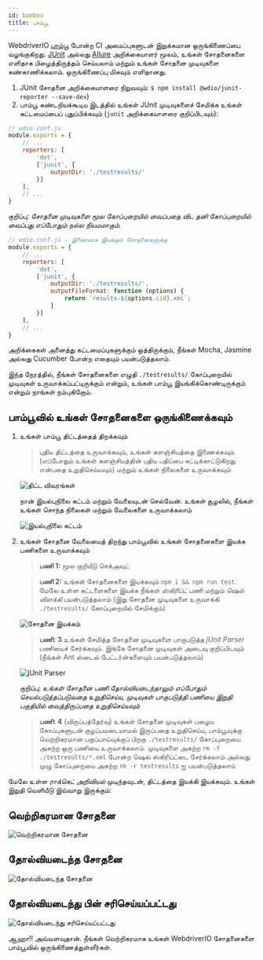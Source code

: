 ```yaml
---
id: bamboo
title: பாம்பூ
---
```


WebdriverIO [பாம்பூ](https://www.atlassian.com/software/bamboo) போன்ற CI அமைப்புகளுடன் இறுக்கமான ஒருங்கிணைப்பை வழங்குகிறது. [JUnit](https://webdriver.io/docs/junit-reporter.html) அல்லது [Allure](https://webdriver.io/docs/allure-reporter.html) அறிக்கையாளர் மூலம், உங்கள் சோதனைகளை எளிதாக பிழைத்திருத்தம் செய்யலாம் மற்றும் உங்கள் சோதனை முடிவுகளை கண்காணிக்கலாம். ஒருங்கிணைப்பு மிகவும் எளிதானது.

1. JUnit சோதனை அறிக்கையாளரை நிறுவவும்: `$ npm install @wdio/junit-reporter --save-dev`)
1. பாம்பூ கண்டறியக்கூடிய இடத்தில் உங்கள் JUnit முடிவுகளைச் சேமிக்க உங்கள் கட்டமைப்பைப் புதுப்பிக்கவும் (`junit` அறிக்கையாளரை குறிப்பிடவும்):

```js
// wdio.conf.js
module.exports = {
    // ...
    reporters: [
        'dot',
        ['junit', {
            outputDir: './testresults/'
        }]
    ],
    // ...
}
```
குறிப்பு: *சோதனை முடிவுகளை மூல கோப்புறையில் வைப்பதை விட தனி கோப்புறையில் வைப்பது எப்போதும் நல்ல நியமமாகும்.*

```js
// wdio.conf.js - இணையாக இயங்கும் சோதனைகளுக்கு
module.exports = {
    // ...
    reporters: [
        'dot',
        ['junit', {
            outputDir: './testresults/',
            outputFileFormat: function (options) {
                return `results-${options.cid}.xml`;
            }
        }]
    ],
    // ...
}
```

அறிக்கைகள் அனைத்து கட்டமைப்புகளுக்கும் ஒத்திருக்கும், நீங்கள் Mocha, Jasmine அல்லது Cucumber போன்ற எதையும் பயன்படுத்தலாம்.

இந்த நேரத்தில், நீங்கள் சோதனைகளை எழுதி ```./testresults/``` கோப்புறையில் முடிவுகள் உருவாக்கப்பட்டிருக்கும் என்றும், உங்கள் பாம்பூ இயங்கிக்கொண்டிருக்கும் என்றும் நாங்கள் நம்புகிறோம்.

## பாம்பூவில் உங்கள் சோதனைகளை ஒருங்கிணைக்கவும்

1. உங்கள் பாம்பூ திட்டத்தைத் திறக்கவும்
    > புதிய திட்டத்தை உருவாக்கவும், உங்கள் களஞ்சியத்தை இணைக்கவும் (எப்போதும் உங்கள் களஞ்சியத்தின் புதிய பதிப்பை சுட்டிக்காட்டுகிறது என்பதை உறுதிசெய்யவும்) மற்றும் உங்கள் நிலைகளை உருவாக்கவும்

    ![திட்ட விவரங்கள்](/img/bamboo/plancreation.png "திட்ட விவரங்கள்")

    நான் இயல்புநிலை கட்டம் மற்றும் வேலையுடன் செல்வேன். உங்கள் சூழலில், நீங்கள் உங்கள் சொந்த நிலைகள் மற்றும் வேலைகளை உருவாக்கலாம்

    ![இயல்புநிலை கட்டம்](/img/bamboo/defaultstage.png "இயல்புநிலை கட்டம்")
2. உங்கள் சோதனை வேலையைத் திறந்து பாம்பூவில் உங்கள் சோதனைகளை இயக்க பணிகளை உருவாக்கவும்
    >**பணி 1:** மூல குறியீடு செக்அவுட்

    >**பணி 2:** உங்கள் சோதனைகளை இயக்கவும் ```npm i && npm run test```. மேலே உள்ள கட்டளைகளை இயக்க நீங்கள் *ஸ்கிரிப்ட்* பணி மற்றும் *ஷெல் விளக்கி* பயன்படுத்தலாம் (இது சோதனை முடிவுகளை உருவாக்கி ```./testresults/``` கோப்புறையில் சேமிக்கும்)

    ![சோதனை இயக்கம்](/img/bamboo/testrun.png "சோதனை இயக்கம்")

    >**பணி: 3** உங்கள் சேமித்த சோதனை முடிவுகளை பாகுபடுத்த *jUnit Parser* பணியைச் சேர்க்கவும். இங்கே சோதனை முடிவுகள் அடைவு குறிப்பிடவும் (நீங்கள் Ant ஸ்டைல் பேட்டர்ன்களையும் பயன்படுத்தலாம்)

    ![jUnit Parser](/img/bamboo/junitparser.png "jUnit Parser")

    குறிப்பு: *உங்கள் சோதனை பணி தோல்வியடைந்தாலும் எப்போதும் செயல்படுத்தப்படுவதை உறுதிசெய்ய, முடிவுகள் பாகுபடுத்தி பணியை *இறுதி* பகுதியில் வைத்திருப்பதை உறுதிசெய்யவும்*

    >**பணி: 4** (விருப்பத்தேர்வு) உங்கள் சோதனை முடிவுகள் பழைய கோப்புகளுடன் குழப்பமடையாமல் இருப்பதை உறுதிசெய்ய, பாம்பூவுக்கு வெற்றிகரமான பகுப்பாய்வுக்குப் பிறகு ```./testresults/``` கோப்புறையை அகற்ற ஒரு பணியை உருவாக்கலாம். முடிவுகளை அகற்ற ```rm -f ./testresults/*.xml``` போன்ற ஷெல் ஸ்கிரிப்ட்டை சேர்க்கலாம் அல்லது முழு கோப்புறையை அகற்ற ```rm -r testresults``` ஐ பயன்படுத்தலாம்

மேலே உள்ள *ராக்கெட் அறிவியல்* முடிந்தவுடன், திட்டத்தை இயக்கி இயக்கவும். உங்கள் இறுதி வெளியீடு இவ்வாறு இருக்கும்:

## வெற்றிகரமான சோதனை

![வெற்றிகரமான சோதனை](/img/bamboo/successfulltest.png "வெற்றிகரமான சோதனை")

## தோல்வியடைந்த சோதனை

![தோல்வியடைந்த சோதனை](/img/bamboo/failedtest.png "தோல்வியடைந்த சோதனை")

## தோல்வியடைந்து பின் சரிசெய்யப்பட்டது

![தோல்வியடைந்து சரிசெய்யப்பட்டது](/img/bamboo/failedandfixed.png "தோல்வியடைந்து சரிசெய்யப்பட்டது")

ஆஹா!! அவ்வளவுதான். நீங்கள் வெற்றிகரமாக உங்கள் WebdriverIO சோதனைகளை பாம்பூவில் ஒருங்கிணைத்துள்ளீர்கள்.